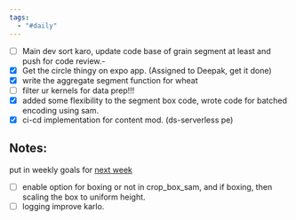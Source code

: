 ```yaml
---
tags:
  - "#daily"
---
```


- [ ] Main dev sort karo, update code base of grain segment at least and push for code review.- 
- [x] Get the circle thingy on expo app. (Assigned to Deepak, get it done)
- [x] write the aggregate segment function for wheat
- [ ] filter ur kernels for data prep!!!
- [x] added some flexibility to the segment box code, wrote code for batched encoding using sam.
- [x] ci-cd implementation for content mod. (ds-serverless pe)

## Notes:
put in weekly goals for [next week](obsidian://open?vault=Obsidian%20Vault&file=personal%20tracker%2Fweekly%2F2023-W40)
- [ ] enable option for boxing or not in crop_box_sam, and if boxing, then scaling the box to uniform height.
- [ ] logging improve karlo.